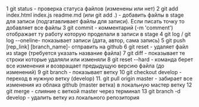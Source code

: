 1 git status - проверка статуса файлов (изменены или нет)
2 git add index.html index.js readme.md (или git add .) - добавить файлы в stage для записи (подгатавливает файлы для записи). Если писать точку то добавляет все файлы
3 git commit - комментарий (-m 'comment') отображает ту работу которую проделали в записи в stage
4 git log / git log --oneline- показывает записи (дата, автор, сама запись) 
5 git push [rep_link] [branch_name]- отправить на github
6 git reset - удаляет файл из stage (требуется указать название файла)
7 git diff - показывает те строки которые удаляли или изменяли
8 git reset --hard - команда берет все изменения и возвращает предыдущую версию файла (до изменений)
9 git branch - показывает ветку
10 git checkout develop - переход в нужную ветку (develop)
11. git pull origin master - забирает все изменения из облака github (master ветка) в локальную мастер ветку
12 git merge - слияние с веткой master через терминал
13 git branch -d develop - удалить ветку из локального репозитория 